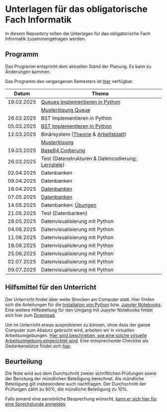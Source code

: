 # Unterlagen für das obligatorische Fach Informatik

In diesem Repository sollen die Unterlagen für das obligatorische Fach Informatik zusammengetragen werden.

## Programm

Das Programm entspricht dem aktuellen Stand der Planung. Es kann zu
Änderungen kommen.

Das Programm des vergangenen Semesters ist [hier](archive/inhalt.md) verfügbar.

| Datum | Thema |
| ----- | ----- |
| 19.02.2025 | [Queues Implementieren in Python](250219/queue.md) |
|            |<a target="_blank" href="https://colab.research.google.com/github/I-eW-24-28/Script/blob/main/docs/250219/queue.ipynb">Musterlösung Queue</a> |
| 26.02.2025 | BST Implementieren in Python |
| 05.03.2025 | <a target="_blank" href="https://colab.research.google.com/github/I-eW-24-28/Script/blob/main/docs/250305/bst.ipynb">BST Implementieren in Python</a> |
| 12.03.2025 | Binärsystem ([Theorie](250312/binaersystem.md) & <a href="https://colab.research.google.com/github/I-eW-24-28/Script/blob/main/docs/250312/umrechnungen.ipynb" target="_blank">Arbeitsblatt</a>) |
|            | <a target="_blank" href="https://colab.research.google.com/github/I-eW-24-28/Script/blob/main/docs/250312/muloe_umrechnungen_partiell.ipynb">Musterlösung</a> |
| 19.03.2025 | [Base64 Codierung](250319/base64.md) |
| 26.03.2025 | Test (Datenstrukturen & Datencodierung; [Lernziele](250326/lernziele.md)) |
| 02.04.2025 | Datenbanken |
| 09.04.2025 | Datenbanken |
| 16.04.2025 | [Datenbanken](250416/datenbank.md) |
| 07.05.2025 | [Datenbanken](250507/sql.md) |
| 14.05.2025 | Datenbanken: [Übungen](https://sql-island.informatik.uni-kl.de/) |
| 21.05.2025 | Test (Datenbanken) |
| 28.05.2025 | Datenvisualisierung mit Python |
| 04.06.2025 | Datenvisualisierung mit Python |
| 11.06.2025 | Datenvisualisierung mit Python |
| 18.06.2025 | Datenvisualisierung mit Python |
| 25.06.2025 | Datenvisualisierung mit Python |
| 02.07.2025 | Datenvisualisierung mit Python |
| 09.07.2025 | Datenvisualisierung mit Python |

## Hilfsmittel für den Unterricht

Der Unterricht findet über weite Strecken am Computer statt. Hier finden
sich die Anleitungen für 
die [Installation von Python](anleitungen/python.md)
bzw.
[Jupyter Notebooks](anleitungen/jupyter.md).  
Eine weitere Hilfestellung für den Umgang mit Jupyter Notebooks findet sich hier
zum [Download](https://github.com/I-eW-24-28/Script/blob/main/docs/anleitungen/jupyter_cheat_sheet.pdf).

Um im Unterricht etwas ausprobieren zu können, ohne dass der ganze
Computer zum Absturz gebracht wird, arbeiten wir in virtuellen
Arbeitsumgebungen. [Hier wird beschrieben, wie eine solche virtuelle
Arbeitsumgebung eingerichtet wird](anleitungen/anleitung_venv.md). Eine
entsprechende Checklist als Gedankenstütze findet sich [hier](anleitungen/kurzanleitung_venv.md).


## Beurteilung

Die Note wird aus dem Durchschnitt zweier schriftlichen Prüfungen
sowie der Benotung der mündlichen Beteiligung berechnet. Als mündliche
Beteiligung gilt insbesondere auch nachfragen. Der
Durchschnitt der Prüfungen zählt zu 90%, die mündliche Beteiligung zu
10%.  

Falls jemand eine persönliche Besprechung wünscht, [kann er sich hier für
eine Sprechstunde anmelden](https://calendar.app.google/Rwb7qnemeNEhK682A).
